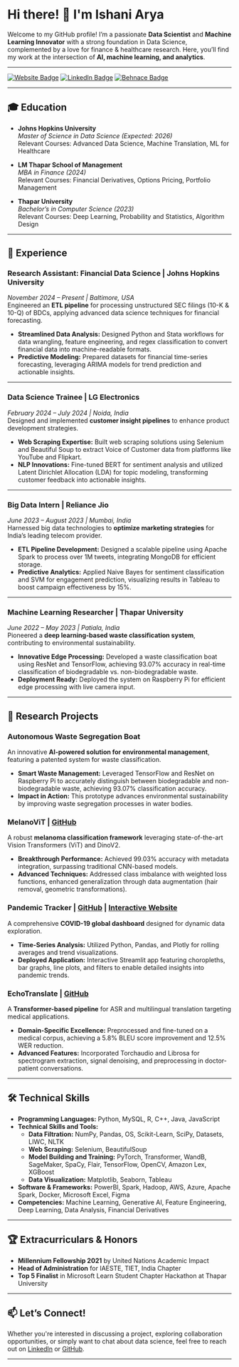 # Hi there! 👋 I'm Ishani Arya

Welcome to my GitHub profile! I’m a passionate **Data Scientist** and **Machine Learning Innovator** with a strong foundation in Data Science, complemented by a love for finance & healthcare research. Here, you’ll find my work at the intersection of **AI, machine learning, and analytics**.

---

[![Website Badge](https://img.shields.io/badge/Website-IshaniArya-blue)](https://ishani-arya.netlify.app/) [![LinkedIn Badge](https://img.shields.io/badge/LinkedIn-IshaniArya-blue)](https://linkedin.com/in/ishani-arya) [![Behnace Badge](https://img.shields.io/badge/Behance-ishani2202-blue)](https://www.behance.net/ishaniarya21)

---

## 🎓 Education

- **Johns Hopkins University**  
  *Master of Science in Data Science (Expected: 2026)*  
  Relevant Courses: Advanced Data Science, Machine Translation, ML for Healthcare

- **LM Thapar School of Management**  
  *MBA in Finance (2024)*  
  Relevant Courses: Financial Derivatives, Options Pricing, Portfolio Management

- **Thapar University**  
  *Bachelor’s in Computer Science (2023)*  
  Relevant Courses: Deep Learning, Probability and Statistics, Algorithm Design

---
## 💼 Experience

### Research Assistant: Financial Data Science | Johns Hopkins University  
*November 2024 – Present | Baltimore, USA*  
Engineered an **ETL pipeline** for processing unstructured SEC filings (10-K & 10-Q) of BDCs, applying advanced data science techniques for financial forecasting.  

- **Streamlined Data Analysis:** Designed Python and Stata workflows for data wrangling, feature engineering, and regex classification to convert financial data into machine-readable formats.  
- **Predictive Modeling:** Prepared datasets for financial time-series forecasting, leveraging ARIMA models for trend prediction and actionable insights.  

---

### Data Science Trainee | LG Electronics  
*February 2024 – July 2024 | Noida, India*  
Designed and implemented **customer insight pipelines** to enhance product development strategies.  

- **Web Scraping Expertise:** Built web scraping solutions using Selenium and Beautiful Soup to extract Voice of Customer data from platforms like YouTube and Flipkart.  
- **NLP Innovations:** Fine-tuned BERT for sentiment analysis and utilized Latent Dirichlet Allocation (LDA) for topic modeling, transforming customer feedback into actionable insights.  

---

### Big Data Intern | Reliance Jio  
*June 2023 – August 2023 | Mumbai, India*  
Harnessed big data technologies to **optimize marketing strategies** for India’s leading telecom provider.  

- **ETL Pipeline Development:** Designed a scalable pipeline using Apache Spark to process over 1M tweets, integrating MongoDB for efficient storage.  
- **Predictive Analytics:** Applied Naive Bayes for sentiment classification and SVM for engagement prediction, visualizing results in Tableau to boost campaign effectiveness by 15%.  

---

### Machine Learning Researcher | Thapar University  
*June 2022 – May 2023 | Patiala, India*  
Pioneered a **deep learning-based waste classification system**, contributing to environmental sustainability.  

- **Innovative Edge Processing:** Developed a waste classification boat using ResNet and TensorFlow, achieving 93.07% accuracy in real-time classification of biodegradable vs. non-biodegradable waste.  
- **Deployment Ready:** Deployed the system on Raspberry Pi for efficient edge processing with live camera input.


---

## 🔬 Research Projects

### Autonomous Waste Segregation Boat  
An innovative **AI-powered solution for environmental management**, featuring a patented system for waste classification.  
- **Smart Waste Management:** Leveraged TensorFlow and ResNet on Raspberry Pi to accurately distinguish between biodegradable and non-biodegradable waste, achieving 93.07% classification accuracy.  
- **Impact in Action:** This prototype advances environmental sustainability by improving waste segregation processes in water bodies.  

### MelanoViT | [GitHub](https://github.com/ishani2202/Melanoma-Diagnosis-ViT-Metadata)  
A robust **melanoma classification framework** leveraging state-of-the-art Vision Transformers (ViT) and DinoV2.  
- **Breakthrough Performance:** Achieved 99.03% accuracy with metadata integration, surpassing traditional CNN-based models.  
- **Advanced Techniques:** Addressed class imbalance with weighted loss functions, enhanced generalization through data augmentation (hair removal, geometric transformations).  

### Pandemic Tracker | [GitHub](https://github.com/ishani2202/Covid19_Dashboard) | [Interactive Website](https://covid19dashboardx.streamlit.app/)  
A comprehensive **COVID-19 global dashboard** designed for dynamic data exploration.  
- **Time-Series Analysis:** Utilized Python, Pandas, and Plotly for rolling averages and trend visualizations.  
- **Deployed Application:** Interactive Streamlit app featuring choropleths, bar graphs, line plots, and filters to enable detailed insights into pandemic trends.  

### EchoTranslate | [GitHub](https://github.com/ishani2202/EchoTranslate)  
A **Transformer-based pipeline** for ASR and multilingual translation targeting medical applications.  
- **Domain-Specific Excellence:** Preprocessed and fine-tuned on a medical corpus, achieving a 5.8% BLEU score improvement and 12.5% WER reduction.  
- **Advanced Features:** Incorporated Torchaudio and Librosa for spectrogram extraction, signal denoising, and preprocessing in doctor-patient conversations.



---

## 🛠️ Technical Skills

- **Programming Languages:** Python, MySQL, R, C++, Java, JavaScript  
- **Technical Skills and Tools:**  
  - **Data Filtration:** NumPy, Pandas, OS, Scikit-Learn, SciPy, Datasets, LIWC, NLTK  
  - **Web Scraping:** Selenium, BeautifulSoup  
  - **Model Building and Training:** PyTorch, Transformer, WandB, SageMaker, SpaCy, Flair, TensorFlow, OpenCV, Amazon Lex, XGBoost  
  - **Data Visualization:** Matplotlib, Seaborn, Tableau  
- **Software & Frameworks:** PowerBI, Spark, Hadoop, AWS, Azure, Apache Spark, Docker, Microsoft Excel, Figma  
- **Competencies:** Machine Learning, Generative AI, Feature Engineering, Deep Learning, Data Analysis, Financial Derivatives  


---

## 🏆 Extracurriculars & Honors

- **Millennium Fellowship 2021** by United Nations Academic Impact
- **Head of Administration** for IAESTE, TIET, India Chapter
- **Top 5 Finalist** in Microsoft Learn Student Chapter Hackathon at Thapar University

---

## 📫 Let’s Connect!

Whether you're interested in discussing a project, exploring collaboration opportunities, or simply want to chat about data science, feel free to reach out on [LinkedIn](https://linkedin.com/in/ishani-arya) or [GitHub](https://github.com/ishani2202).

---


